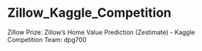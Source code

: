# Zillow_Kaggle_Competition
Zillow Prize: Zillow’s Home Value Prediction (Zestimate) - Kaggle Competition
Team: dpg700
